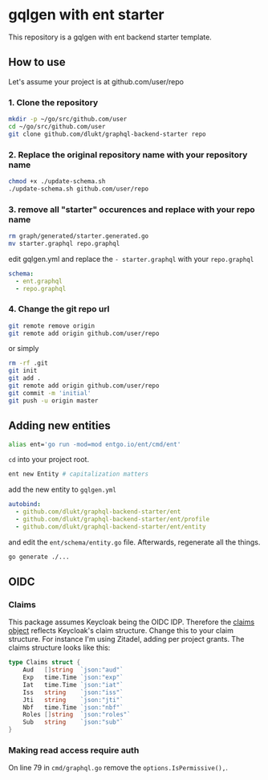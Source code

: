 # gqlgen with ent starter

This repository is a gqlgen with ent backend starter template.

## How to use

Let's assume your project is at github.com/user/repo

### 1. Clone the repository

```bash
mkdir -p ~/go/src/github.com/user
cd ~/go/src/github.com/user
git clone github.com/dlukt/graphql-backend-starter repo
```

### 2. Replace the original repository name with your repository name

```bash
chmod +x ./update-schema.sh
./update-schema.sh github.com/user/repo
```

### 3. remove all "starter" occurences and replace with your repo name

```bash
rm graph/generated/starter.generated.go
mv starter.graphql repo.graphql
```

edit gqlgen.yml and replace the `- starter.graphql` with your `repo.graphql`

```yaml
schema:
  - ent.graphql
  - repo.graphql
```

### 4. Change the git repo url

```bash
git remote remove origin
git remote add origin github.com/user/repo
```

or simply

```bash
rm -rf .git
git init
git add .
git remote add origin github.com/user/repo
git commit -m 'initial'
git push -u origin master
```

## Adding new entities

```bash
alias ent='go run -mod=mod entgo.io/ent/cmd/ent'
```

`cd` into your project root.

```bash
ent new Entity # capitalization matters
```

add the new entity to `gqlgen.yml`

```yaml
autobind:
  - github.com/dlukt/graphql-backend-starter/ent
  - github.com/dlukt/graphql-backend-starter/ent/profile
  - github.com/dlukt/graphql-backend-starter/ent/entity
```

and edit the `ent/schema/entity.go` file.
Afterwards, regenerate all the things.

```bash
go generate ./...
```

## OIDC

### Claims

This package assumes Keycloak being the OIDC IDP.
Therefore the [claims object](rules/claims/claims.go) reflects Keycloak's claim structure.
Change this to your claim structure.
For instance I'm using Zitadel, adding per project grants.
The claims structure looks like this:

```go
type Claims struct {
    Aud   []string  `json:"aud"`
    Exp   time.Time `json:"exp"`
    Iat   time.Time `json:"iat"`
    Iss   string    `json:"iss"`
    Jti   string    `json:"jti"`
    Nbf   time.Time `json:"nbf"`
    Roles []string  `json:"roles"`
    Sub   string    `json:"sub"`
}
```

### Making read access require auth

On line 79 in `cmd/graphql.go` remove the `options.IsPermissive(),`.
